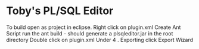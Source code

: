 # Toby's PL/SQL Editor

To build
open as project in eclipse.
Right click on plugin.xml
Create Ant Script
run the ant build - should generate a plsqleditor.jar in the root directory
Double click on plugin.xml
Under 4 . Exporting click Export Wizard
